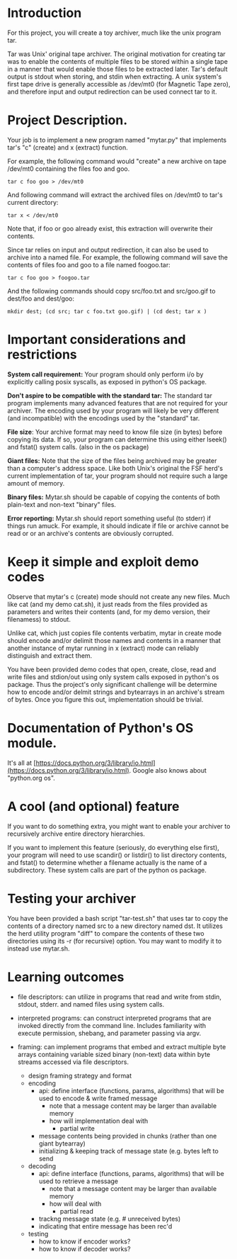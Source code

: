 # Introduction

For this project, you will create a toy archiver, much like the unix
program tar.

Tar was Unix' original tape archiver.  The original motivation for
creating tar was to enable the contents of multiple files to be stored
within a single tape in a manner that would enable those files to be
extracted later.  Tar's default output is stdout when storing, and
stdin when extracting.  A unix system's first tape drive is generally
accessible as /dev/mt0 (for Magnetic Tape zero), and therefore input
and output redirection can be used connect tar to it.

# Project Description.

Your job is to implement a new program named "mytar.py" that
implements tar's "c" (create) and x (extract) function.  

For example, the following command would "create" a new archive on
tape /dev/mt0 containing the files foo and goo.

`tar c foo goo > /dev/mt0`

And following command will extract the archived files on /dev/mt0 to
tar's current directory:

`tar x < /dev/mt0`

Note that, if foo or goo already exist, this extraction will overwrite
their contents.

Since tar relies on input and output redirection, it can also be used
to archive into a named file. For example, the following command will
save the contents of files foo and goo to a file named foogoo.tar:

`tar c foo goo > foogoo.tar`

And the following commands should copy src/foo.txt and src/goo.gif to
dest/foo and dest/goo:

`mkdir dest; (cd src; tar c foo.txt goo.gif) | (cd dest; tar x )`

# Important considerations and restrictions

__System call requirement:__
Your program should only perform i/o by explicitly calling posix
syscalls, as exposed in python's OS package. 

__Don't aspire to be compatible with the standard tar:__
The standard tar program implements many advanced features that are
not required for your archiver.  The encoding used by your program
will likely be very different 
(and incompatible) with the encodings used by the "standard" tar.

__File size__:
Your archive format may need to know file size (in bytes) before
copying its data.  If so, your program can determine this using either
lseek() and fstat() system calls. (also in the os package)


__Giant files:__
Note that the size of the files being archived may be greater than a
computer's address space.  Like both Unix's original the FSF herd's
current implementation of tar, your program should not require such a
large amount of memory.

__Binary files:__
Mytar.sh should be capable of copying the contents of
both plain-text and non-text "binary" files.

__Error reporting:__
Mytar.sh should report something useful (to stderr) if things run amuck.
For example, it should indicate if file or archive cannot be read or
or an archive's contents are obviously corrupted. 


# Keep it simple and exploit demo codes

Observe that mytar's c (create) mode should not create any new files.
Much like cat (and my demo cat.sh), it just reads from the files
provided as parameters and writes their contents (and, for my demo
version, their filenamess) to stdout.
 
Unlike cat, which just copies file contents verbatim, mytar in create
mode should encode and/or delimit those names and contents in a manner
that another instance of mytar running in x (extract) mode can
reliably distinguish and extract them.

You have been provided demo codes that open, create, close, read and
write files and stdion/out using only system calls exposed in python's os
package. Thus the project's only significant challenge will be
determine how to encode and/or delmit strings and bytearrays in an
archive's stream of bytes.  Once you figure this out, implementation
should be trivial.

# Documentation of Python's OS module.

It's all at [https://docs.python.org/3/library/io.html](https://docs.python.org/3/library/io.html).  Google also knows about "python.org os".

# A cool (and optional) feature 

If you want to do something extra, you might want to enable your
archiver to recursively archive entire directory hierarchies. 

If you want to implement this feature (seriously, do everything else
first), your program will need to use scandir() or listdir() to list
directory contents, and fstat() to determine whether a filename
actually is the name of a subdirectory.  These system calls are part of
the python os package.


# Testing your archiver

You have been provided a bash script "tar-test.sh" that uses tar to
copy the contents of a directory named src to a new directory named
dst.  It utilizes the herd utility program "diff" to compare
the contents of these two directories using its -r (for recursive)
option.  You may want to modify it to instead use mytar.sh.

# Learning outcomes

- file descriptors: can utilize in programs that read and write
  from stdin, stdout, stderr. and named files using system calls.

- interpreted programs: can construct interpreted programs that are
  invoked directly from the command line.  Includes familiarity with
  execute permission, shebang, and parameter passing via argv.

- framing: can implement programs that embed and extract multiple byte
  arrays containing variable sized binary (non-text) data within byte streams
  accessed via file descriptors.

  - design framing strategy and format
  - encoding
    - api: define interface (functions, params, algorithms) that will be used to encode & write framed message
      - note that a message content may be larger than available memory
      - how will implementation deal with
        - partial write
	- message contents being provided in chunks (rather than one giant bytearray)
	- initializing & keeping track of message state (e.g. bytes left to send
  - decoding
     - api: define interface (functions,  params, algorithms) that will be used to retrieve a message
       - note that a message content may be larger than available memory
       - how will deal with
         - partial read
	 - trackng message state (e.g. # unreceived bytes)
	 - indicating that entire message has been rec'd
  - testing
    - how to know if encoder works?
    - how to know if decoder works?